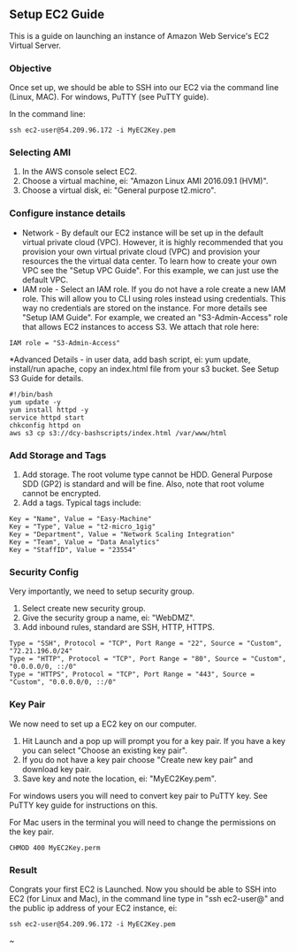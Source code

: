 ## Setup EC2 Guide
This is a guide on launching an instance of Amazon Web Service's EC2 Virtual Server.

### Objective
Once set up, we should be able to SSH into our EC2 via the command line (Linux, MAC). For windows, PuTTY (see PuTTY guide).

In the command line:
```
ssh ec2-user@54.209.96.172 -i MyEC2Key.pem
```

### Selecting AMI
1. In the AWS console select EC2.
2. Choose a virtual machine, ei: "Amazon Linux AMI 2016.09.1 (HVM)".
3. Choose a virtual disk, ei: "General purpose t2.micro".


### Configure instance details
* Network - By default our EC2 instance will be set up in the default virtual private cloud (VPC). However, it is highly recommended that you provision your own virtual private cloud (VPC) and provision your resources the the virtual data center. To learn how to create your own VPC see the "Setup VPC Guide". For this example, we can just use the default VPC.
* IAM role - Select an IAM role. If you do not have a role create a new IAM role. This will allow you to CLI using roles instead using credentials. This way no credentials are stored on the instance. For more details see "Setup IAM Guide". For example, we created an "S3-Admin-Access" role that allows EC2 instances to access S3. We attach that role here:
```
IAM role = "S3-Admin-Access"
```
*Advanced Details - in user data, add bash script, ei: yum update, install/run apache, copy an index.html file from your s3 bucket. See Setup S3 Guide for details.
```
#!/bin/bash
yum update -y
yum install httpd -y
service httpd start
chkconfig httpd on
aws s3 cp s3://dcy-bashscripts/index.html /var/www/html
```

### Add Storage and Tags
1. Add storage. The root volume type cannot be HDD. General Purpose SDD (GP2) is standard and will be fine. Also, note that root volume cannot be encrypted.
2. Add a tags. Typical tags include:
```
Key = "Name", Value = "Easy-Machine" 
Key = "Type", Value = "t2-micro_1gig"
Key = "Department", Value = "Network Scaling Integration"
Key = "Team", Value = "Data Analytics"
Key = "StaffID", Value = "23554" 
```

### Security Config
Very importantly, we need to setup security group.
1. Select create new security group.
2. Give the security group a name, ei: "WebDMZ".
3. Add inbound rules, standard are SSH, HTTP, HTTPS.
```
Type = "SSH", Protocol = "TCP", Port Range = "22", Source = "Custom", "72.21.196.0/24"
Type = "HTTP", Protocol = "TCP", Port Range = "80", Source = "Custom", "0.0.0.0/0, ::/0"
Type = "HTTPS", Protocol = "TCP", Port Range = "443", Source = "Custom", "0.0.0.0/0, ::/0"
```

### Key Pair
We now need to set up a EC2 key on our computer. 

1. Hit Launch and a pop up will prompt you for a key pair. If you have a key you can select "Choose an existing key pair".
2. If you do not have a key pair choose "Create new key pair" and download key pair. 
3. Save key and note the location, ei: "MyEC2Key.pem".

For windows users you will need to convert key pair to PuTTY key. See PuTTY key guide for instructions on this.

For Mac users in the terminal you will need to change the permissions on the key pair.
```
CHMOD 400 MyEC2Key.perm
```


### Result
Congrats your first EC2 is Launched. Now you should be able to SSH into EC2 (for Linux and Mac), in the command line type in "ssh ec2-user@" and the public ip address of your EC2 instance, ei:
```
ssh ec2-user@54.209.96.172 -i MyEC2Key.pem
```

~